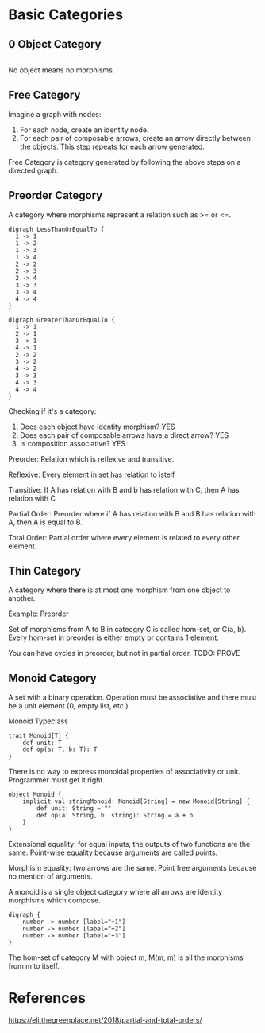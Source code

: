 # Basic Categories

## 0 Object Category

```graphviz
```

No object means no morphisms.

## Free Category

Imagine a graph with nodes:
1. For each node, create an identity node.
2. For each pair of composable arrows, create an arrow directly between the objects. This step repeats for each arrow generated.

Free Category is category generated by following the above steps on a directed graph.

## Preorder Category

A category where morphisms represent a relation such as >= or <=.

```graphviz
digraph LessThanOrEqualTo {
  1 -> 1
  1 -> 2
  1 -> 3
  1 -> 4
  2 -> 2
  2 -> 3
  2 -> 4
  3 -> 3
  3 -> 4
  4 -> 4
}
```

```graphviz
digraph GreaterThanOrEqualTo {
  1 -> 1
  2 -> 1
  3 -> 1
  4 -> 1
  2 -> 2
  3 -> 2
  4 -> 2
  3 -> 3
  4 -> 3
  4 -> 4
}
```

Checking if it's a category:
1. Does each object have identity morphism? YES
1. Does each pair of composable arrows have a direct arrow? YES
1. Is composition associative? YES

Preorder: Relation which is reflexive and transitive.

Reflexive: Every element in set has relation to istelf

Transitive: If A has relation with B and b has relation with C, then A has relation with C

Partial Order: Preorder where if A has relation with B and B has relation with A, then A is equal to B.

Total Order: Partial order where every element is related to every other element.

## Thin Category
A category where there is at most one morphism from one object to another.

Example: Preorder

Set of morphisms from A to B in cateogry C is called hom-set, or C(a, b). Every hom-set in preorder is either empty or contains 1 element.

You can have cycles in preorder, but not in partial order. TODO: PROVE

## Monoid Category
A set with a binary operation. Operation must be associative and there must be a unit element (0, empty list, etc.).

Monoid Typeclass
```
trait Monoid[T] {
    def unit: T
    def op(a: T, b: T): T
}
```

There is no way to express monoidal properties of associativity or unit. Programmer must get it right.

```
object Monoid {
    implicit val stringMonoid: Monoid[String] = new Monoid[String] {
        def unit: String = ""
        def op(a: String, b: string): String = a + b
    }
}
```

Extensional equality: for equal inputs, the outputs of two functions are the same. Point-wise equality because arguments are called points.

Morphism equality: two arrows are the same. Point free arguments because no mention of arguments.

A monoid is a single object category where all arrows are identity morphisms which compose.

```graphviz
digraph {
    number -> number [label="+1"]
    number -> number [label="+2"]
    number -> number [label="+3"]
}
```

The hom-set of category M with object m, M(m, m) is all the morphisms from m to itself.

# References
https://eli.thegreenplace.net/2018/partial-and-total-orders/
